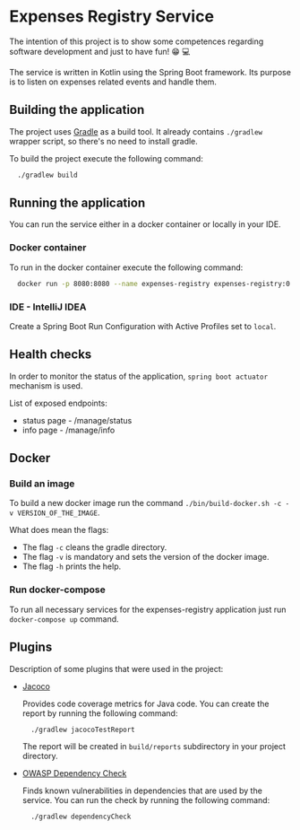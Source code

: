 # Expenses Registry Service

The intention of this project is to show some competences regarding software development and just to have fun! :grin: :computer:

The service is written in Kotlin using the Spring Boot framework. Its purpose is to listen on expenses related events and handle them.

## Building the application

The project uses [Gradle](https://gradle.org) as a build tool. It already contains
`./gradlew` wrapper script, so there's no need to install gradle.

To build the project execute the following command:

```bash
  ./gradlew build
```

## Running the application

You can run the service either in a docker container or locally in your IDE.

### Docker container
To run in the docker container execute the following command:

```bash
  docker run -p 8080:8080 --name expenses-registry expenses-registry:0.1
```

### IDE - IntelliJ IDEA
Create a Spring Boot Run Configuration with Active Profiles set to `local`.

## Health checks

In order to monitor the status of the application, `spring boot actuator` mechanism is used.

List of exposed endpoints:
* status page - /manage/status
* info page - /manage/info

## Docker

### Build an image
To build a new docker image run the command `./bin/build-docker.sh -c -v VERSION_OF_THE_IMAGE`.

What does mean the flags:

* The flag `-c` cleans the gradle directory.
* The flag `-v` is mandatory and sets the version of the docker image.
* The flag `-h` prints the help.

### Run docker-compose
To run all necessary services for the expenses-registry application just run `docker-compose up` command.

## Plugins

Description of some plugins that were used in the project:

* [Jacoco](https://docs.gradle.org/current/userguide/jacoco_plugin.html)

  Provides code coverage metrics for Java code. You can create the report by running the following command:

  ```bash
    ./gradlew jacocoTestReport
  ```

  The report will be created in `build/reports` subdirectory in your project directory.


* [OWASP Dependency Check](https://jeremylong.github.io/DependencyCheck/dependency-check-gradle/index.html)

  Finds known vulnerabilities in dependencies that are used by the service. You can run the check by running the following command:

  ```bash
    ./gradlew dependencyCheck
  ```